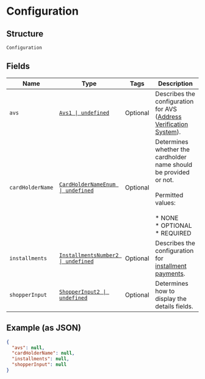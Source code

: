 
# Configuration

## Structure

`Configuration`

## Fields

| Name | Type | Tags | Description |
|  --- | --- | --- | --- |
| `avs` | [`Avs1 \| undefined`](../../doc/models/avs-1.md) | Optional | Describes the configuration for AVS ([Address Verification System](https://en.wikipedia.org/wiki/Address_Verification_System)). |
| `cardHolderName` | [`CardHolderNameEnum \| undefined`](../../doc/models/card-holder-name-enum.md) | Optional | Determines whether the cardholder name should be provided or not.<br><br>Permitted values:<br><br>* NONE<br>* OPTIONAL<br>* REQUIRED |
| `installments` | [`InstallmentsNumber2 \| undefined`](../../doc/models/installments-number-2.md) | Optional | Describes the configuration for [installment payments](https://docs.adyen.com/payment-methods/cards/credit-card-installments). |
| `shopperInput` | [`ShopperInput2 \| undefined`](../../doc/models/shopper-input-2.md) | Optional | Determines how to display the details fields. |

## Example (as JSON)

```json
{
  "avs": null,
  "cardHolderName": null,
  "installments": null,
  "shopperInput": null
}
```

